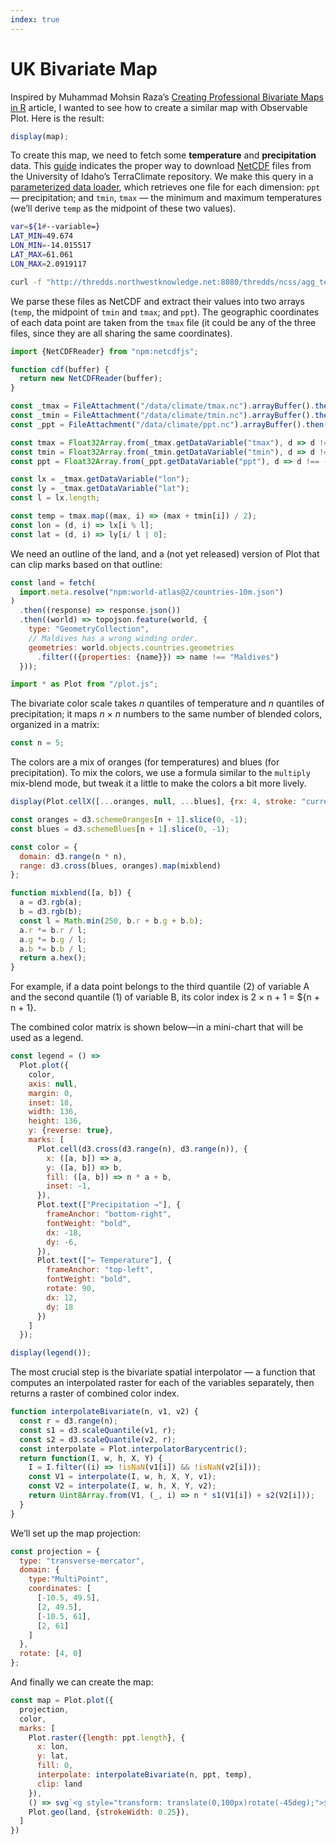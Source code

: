 ```yaml
---
index: true
---
```


# UK Bivariate Map

Inspired by Muhammad Mohsin Raza’s [Creating Professional Bivariate Maps in R](https://www.datawim.com/post/creating-professional-bivariate-maps-in-r/) article, I wanted to see how to create a similar map with Observable Plot. Here is the result:

```js
display(map);
```

To create this map, we need to fetch some **temperature** and **precipitation** data. This [guide](https://climate.northwestknowledge.net/TERRACLIMATE/TERRACLIMATE_GRIDMET_guidance.php) indicates the proper way to download [NetCDF](https://en.wikipedia.org/wiki/NetCDF) files from the University of Idaho’s TerraClimate repository. We make this query in a [parameterized data loader](https://observablehq.com/framework/params), which retrieves one file for each dimension: `ppt` — precipitation; and `tmin`, `tmax` — the minimum and maximum temperatures (we’ll derive `temp` as the midpoint of these two values).

```sh
var=${1#--variable=}
LAT_MIN=49.674
LON_MIN=-14.015517
LAT_MAX=61.061
LON_MAX=2.0919117

curl -f "http://thredds.northwestknowledge.net:8080/thredds/ncss/agg_terraclimate_${var}_1958_CurrentYear_GLOBE.nc?var=${var}&south=${LAT_MIN}&north=${LAT_MAX}&west=${LON_MIN}&east=${LON_MAX}&disableProjSubset=on&addLatLon=true&horizStride=1&accept=netcdf"
```

We parse these files as NetCDF and extract their values into two arrays (`temp`, the midpoint of `tmin` and `tmax`; and `ppt`). The geographic coordinates of each data point are taken from the `tmax` file (it could be any of the three files, since they are all sharing the same coordinates).

```js echo
import {NetCDFReader} from "npm:netcdfjs";

function cdf(buffer) {
  return new NetCDFReader(buffer);
}

const _tmax = FileAttachment("/data/climate/tmax.nc").arrayBuffer().then(cdf);
const _tmin = FileAttachment("/data/climate/tmin.nc").arrayBuffer().then(cdf);
const _ppt = FileAttachment("/data/climate/ppt.nc").arrayBuffer().then(cdf);
```

```js echo
const tmax = Float32Array.from(_tmax.getDataVariable("tmax"), d => d !== -32768 ? d * 0.01 - 99 : NaN);
const tmin = Float32Array.from(_tmin.getDataVariable("tmin"), d => d !== -32768 ? d * 0.01 - 99 : NaN);
const ppt = Float32Array.from(_ppt.getDataVariable("ppt"), d => d !== -2147483648 ? d * 0.1 : NaN).map(d => d < 10 ? NaN : d);

const lx = _tmax.getDataVariable("lon");
const ly = _tmax.getDataVariable("lat");
const l = lx.length;

const temp = tmax.map((max, i) => (max + tmin[i]) / 2);
const lon = (d, i) => lx[i % l];
const lat = (d, i) => ly[i/ l | 0];
```

We need an outline of the land, and a (not yet released) version of Plot that can clip marks based on that outline:

```js echo
const land = fetch(
  import.meta.resolve("npm:world-atlas@2/countries-10m.json")
)
  .then((response) => response.json())
  .then((world) => topojson.feature(world, {
    type: "GeometryCollection",
    // Maldives has a wrong winding order.
    geometries: world.objects.countries.geometries
      .filter(({properties: {name}}) => name !== "Maldives")
  }));

import * as Plot from "/plot.js";
```

The bivariate color scale takes _n_ quantiles of temperature and _n_ quantiles of precipitation; it maps _n_ &times; _n_ numbers to the same number of blended colors, organized in a matrix:

```js echo
const n = 5;
```

The colors are a mix of oranges (for temperatures) and blues (for precipitation). To mix the colors, we use a formula similar to the `multiply` mix-blend mode, but tweak it a little to make the colors a bit more lively.

```js
display(Plot.cellX([...oranges, null, ...blues], {rx: 4, stroke: "currentColor"}).plot({width: (2 * n + 1) * 20, height: 18, axis: null}))
```

```js echo
const oranges = d3.schemeOranges[n + 1].slice(0, -1);
const blues = d3.schemeBlues[n + 1].slice(0, -1);

const color = {
  domain: d3.range(n * n),
  range: d3.cross(blues, oranges).map(mixblend)
};

function mixblend([a, b]) {
  a = d3.rgb(a);
  b = d3.rgb(b);
  const l = Math.min(250, b.r + b.g + b.b);
  a.r *= b.r / l;
  a.g *= b.g / l;
  a.b *= b.b / l;
  return a.hex();
}
```

For example, if a data point belongs to the third quantile (2) of variable A and the second quantile (1) of variable B, its color index is 2 &times; n + 1 = ${n + n + 1}.

The combined color matrix is shown below—in a mini-chart that will be used as a legend.

```js echo
const legend = () =>
  Plot.plot({
    color,
    axis: null,
    margin: 0,
    inset: 18,
    width: 136,
    height: 136,
    y: {reverse: true},
    marks: [
      Plot.cell(d3.cross(d3.range(n), d3.range(n)), {
        x: ([a, b]) => a,
        y: ([a, b]) => b,
        fill: ([a, b]) => n * a + b,
        inset: -1,
      }),
      Plot.text(["Precipitation →"], {
        frameAnchor: "bottom-right",
        fontWeight: "bold",
        dx: -18,
        dy: -6,
      }),
      Plot.text(["← Temperature"], {
        frameAnchor: "top-left",
        fontWeight: "bold",
        rotate: 90,
        dx: 12,
        dy: 18
      })
    ]
  });

display(legend());
```

The most crucial step is the bivariate spatial interpolator — a function that computes an interpolated raster for each of the variables separately, then returns a raster of combined color index.

```js echo
function interpolateBivariate(n, v1, v2) {
  const r = d3.range(n);
  const s1 = d3.scaleQuantile(v1, r);
  const s2 = d3.scaleQuantile(v2, r);
  const interpolate = Plot.interpolatorBarycentric();
  return function(I, w, h, X, Y) {
    I = I.filter((i) => !isNaN(v1[i]) && !isNaN(v2[i]));
    const V1 = interpolate(I, w, h, X, Y, v1);
    const V2 = interpolate(I, w, h, X, Y, v2);
    return Uint8Array.from(V1, (_, i) => n * s1(V1[i]) + s2(V2[i]));
  }
}
```

We’ll set up the map projection:

```js echo
const projection = {
  type: "transverse-mercator",
  domain: {
    type:"MultiPoint",
    coordinates: [
      [-10.5, 49.5],
      [2, 49.5],
      [-10.5, 61],
      [2, 61]
    ]
  },
  rotate: [4, 0]
};
```

And finally we can create the map:

```js echo
const map = Plot.plot({
  projection,
  color,
  marks: [
    Plot.raster({length: ppt.length}, {
      x: lon,
      y: lat,
      fill: 0,
      interpolate: interpolateBivariate(n, ppt, temp),
      clip: land
    }),
    () => svg`<g style="transform: translate(0,100px)rotate(-45deg);">${legend()}`,
    Plot.geo(land, {strokeWidth: 0.25}),
  ]
})
```
